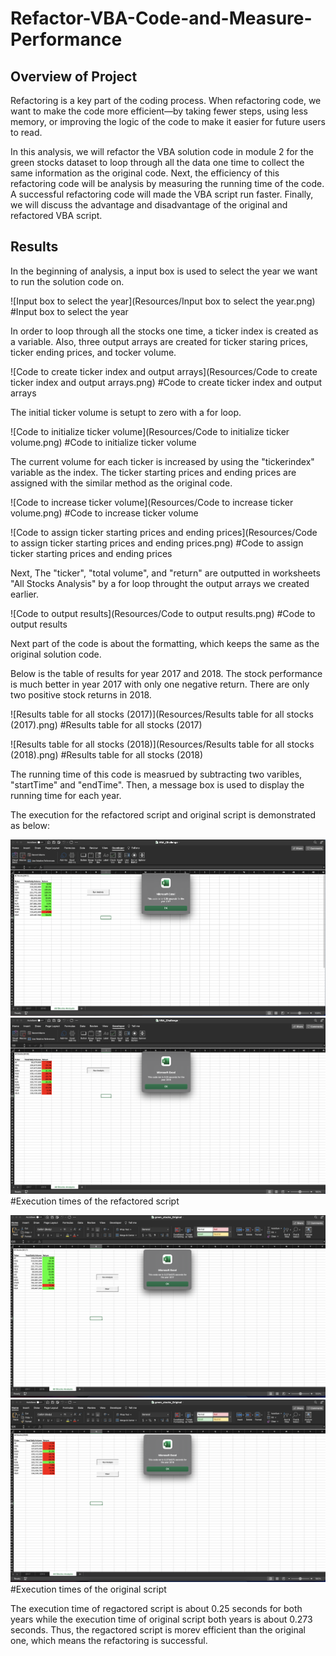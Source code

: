 # Refactor-VBA-Code-and-Measure-Performance


## Overview of Project

Refactoring is a key part of the coding process. When refactoring code, we want to make the code more efficient—by taking fewer steps, using less memory, or improving the logic of the code to make it easier for future users to read.

In this analysis, we will refactor the VBA solution code in module 2 for the green stocks dataset to loop through all the data one time to collect the same information as the original code. Next, the efficiency of this refactoring code will be analysis by measuring the running time of the code. A successful refactoring code will made the VBA script run faster. Finally, we will discuss the advantage and disadvantage of the original and refactored VBA script.


## Results

In the beginning of analysis, a input box is used to select the year we want to run the solution code on.


![Input box to select the year](Resources/Input box to select the year.png)
#Input box to select the year

In order to loop through all the stocks one time, a ticker index is created as a variable. Also, three output arrays are created for ticker staring prices, ticker ending prices, and tocker volume.


![Code to create ticker index and output arrays](Resources/Code to create ticker index and output arrays.png)
#Code to create ticker index and output arrays

The initial ticker volume is setupt to zero with a for loop.

![Code to initialize ticker volume](Resources/Code to initialize ticker volume.png)
#Code to initialize ticker volume


The current volume for each ticker is increased by using the "tickerindex" variable as the index. The ticker starting prices and ending prices are assigned with the similar method as the original code. 


![Code to increase ticker volume](Resources/Code to increase ticker volume.png)
#Code to increase ticker volume




![Code to assign ticker starting prices and ending prices](Resources/Code to assign ticker starting prices and ending prices.png)
#Code to assign ticker starting prices and ending prices


Next, The "ticker", "total volume", and "return" are outputted in worksheets "All Stocks Analysis" by a for loop throught the output arrays we created earlier. 



![Code to output results](Resources/Code to output results.png)
#Code to output results


Next part of the code is about the formatting, which keeps the same as the original solution code.


Below is the table of results for year 2017 and 2018. The stock performance is much better in year 2017 with only one negative return. There are only two positive stock returns in 2018. 



![Results table for all stocks (2017)](Resources/Results table for all stocks (2017).png)
#Results table for all stocks (2017)



![Results table for all stocks (2018)](Resources/Results table for all stocks (2018).png)
#Results table for all stocks (2018)


The running time of this code is measrued by subtracting two varibles, "startTime" and "endTime". Then, a message box is used to display the running time for each year. 

The execution for the refactored script and original script is demonstrated as below:



![VBA_Challenge_2017](Resources/VBA_Challenge_2017.png)
![VBA_Challenge_2018](Resources/VBA_Challenge_2018.png)
#Execution times of the refactored script

![Original_Script_2017 ](Resources/Original_Script_2017.png)
![Original_Script_2018 ](Resources/Original_Script_2018.png)
#Execution times of the original script


The execution time of regactored script is about 0.25 seconds for both years while the execution time of original script both years is about 0.273 seconds. Thus, the regactored script is morev efficient than the original one, which means the refactoring is successful.


